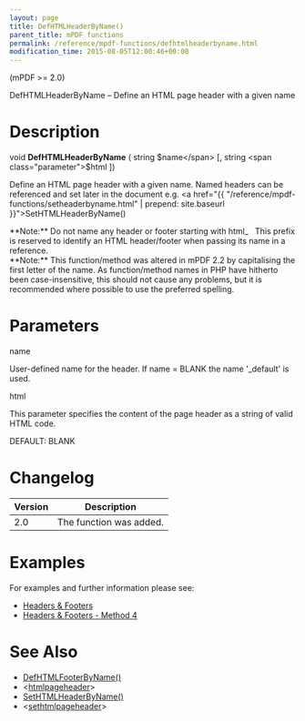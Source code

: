 ```yaml
---
layout: page
title: DefHTMLHeaderByName()
parent_title: mPDF functions
permalink: /reference/mpdf-functions/defhtmlheaderbyname.html
modification_time: 2015-08-05T12:00:46+00:00
---
```


(mPDF >= 2.0)

DefHTMLHeaderByName – Define an HTML page header with a given name

# Description

void **DefHTMLHeaderByName** ( string <span class="parameter">$name</span> [, string <span class="parameter">$html</span> ])

Define an HTML page header with a given name. Named headers can be referenced and set later in the document e.g. <a href="{{ "/reference/mpdf-functions/setheaderbyname.html" | prepend: site.baseurl }}">SetHTMLHeaderByName()</a>

<div class="alert alert-info" role="alert">**Note:** Do not name any header or footer starting with html_   This prefix is reserved to identify an <span class="smallblock">HTML</span> header/footer when passing its name in a reference.</div>

<div class="alert alert-info" role="alert">**Note:** This function/method was altered in mPDF 2.2 by capitalising the first letter of the name. As function/method names in PHP have hitherto been case-insensitive, this should not cause any problems, but it is recommended where possible to use the preferred spelling.</div>

# Parameters

<span class="parameter">name</span>

User-defined name for the header. If <span class="parameter">name</span> = <span class="smallblock">BLANK</span> the name '_default' is used.<span class="smallblock">

</span>

<span class="parameter">html</span>

This parameter specifies the content of the page header as a string of valid HTML code.

<span class="smallblock">DEFAULT</span>: <span class="smallblock">BLANK</span>

# Changelog

<table class="table"> <thead>
<tr> <th>Version</th><th>Description</th> </tr>
</thead> <tbody>
<tr>
<td>2.0</td>
<td>The function was added.</td>
</tr>
</tbody> </table>

# Examples

For examples and further information please see:

<ul>
<li class="manual_boxlist"><a href="{{ "/headers-footers/headers-footers.html" | prepend: site.baseurl }}">Headers &amp; Footers</a></li>
<li class="manual_boxlist"><a href="{{ "/headers-footers/method-4.html" | prepend: site.baseurl }}">Headers &amp; Footers - Method 4</a></li>
</ul>

# See Also

<ul>
<li class="manual_boxlist"><a href="{{ "/reference/mpdf-functions/defhtmlfooterbyname.html" | prepend: site.baseurl }}">DefHTMLFooterByName()</a></li>
<li class="manual_boxlist">&lt;<a href="{{ "/reference/html-control-tags/htmlpageheader.html" | prepend: site.baseurl }}">htmlpageheader</a>&gt;</li>
<li class="manual_boxlist"><a href="{{ "/reference/mpdf-functions/sethtmlheaderbyname.html" | prepend: site.baseurl }}">SetHTMLHeaderByName()</a></li>
<li class="manual_boxlist">&lt;<a href="{{ "/reference/html-control-tags/sethtmlpageheader.html" | prepend: site.baseurl }}">sethtmlpageheader</a>&gt;</li>
</ul>

